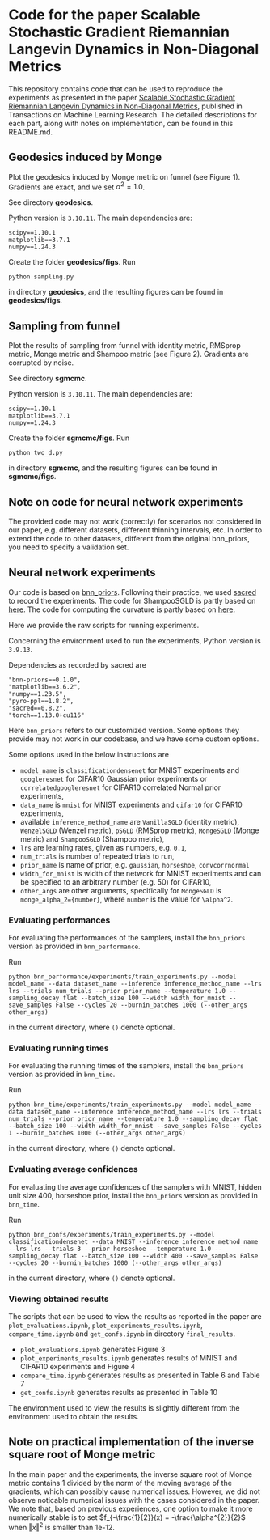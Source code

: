 # Code for the paper Scalable Stochastic Gradient Riemannian Langevin Dynamics in Non-Diagonal Metrics

This repository contains code that can be used to reproduce the experiments as presented in the paper [Scalable Stochastic Gradient Riemannian Langevin Dynamics in Non-Diagonal Metrics](https://openreview.net/pdf?id=dXAuvo6CGI), published in Transactions on Machine Learning Research. The detailed descriptions for each part, along with notes on implementation, can be found in this README.md.

## Geodesics induced by Monge

Plot the geodesics induced by Monge metric on funnel (see Figure 1). Gradients are exact, and we set $\alpha^{2}=1.0$.

See directory **geodesics**.

Python version is `3.10.11`. The main dependencies are:

```
scipy==1.10.1
matplotlib==3.7.1
numpy==1.24.3
```

Create the folder **geodesics/figs**. Run

```
python sampling.py
```

in directory **geodesics**, and the resulting figures can be found in **geodesics/figs**.

## Sampling from funnel

Plot the results of sampling from funnel with identity metric, RMSprop metric, Monge metric and Shampoo metric (see Figure 2). Gradients are corrupted by noise.

See directory **sgmcmc**.

Python version is `3.10.11`. The main dependencies are:

```
scipy==1.10.1
matplotlib==3.7.1
numpy==1.24.3
```

Create the folder **sgmcmc/figs**. Run 

```
python two_d.py
```

in directory **sgmcmc**, and the resulting figures can be found in **sgmcmc/figs**.

## Note on code for neural network experiments

The provided code may not work (correctly) for scenarios not considered in our paper, e.g. different datasets, different thinning intervals, etc. In order to extend the code to other datasets, different from the original bnn_priors, you need to specify a validation set.

## Neural network experiments

Our code is based on [bnn_priors](https://github.com/ratschlab/bnn_priors). Following their practice, we used [sacred](https://github.com/IDSIA/sacred) to record the experiments. The code for ShampooSGLD is partly based on [here](https://github.com/google-research/google-research/tree/master/scalable_shampoo/pytorch). The code for computing the curvature is partly based on [here](https://github.com/kylematoba/lcnn/blob/main/estimate_curvature.py).

Here we provide the raw scripts for running experiments.

Concerning the environment used to run the experiments, Python version is `3.9.13`.

Dependencies as recorded by sacred are

```
"bnn-priors==0.1.0",
"matplotlib==3.6.2",
"numpy==1.23.5",
"pyro-ppl==1.8.2",
"sacred==0.8.2",
"torch==1.13.0+cu116"
```

Here `bnn_priors` refers to our customized version. Some options they provide may not work in our codebase, and we have some custom options.

Some options used in the below instructions are

* `model_name` is `classificationdensenet` for MNIST experiments and `googleresnet` for CIFAR10 Gaussian prior experiments or `correlatedgoogleresnet` for CIFAR10 correlated  Normal prior experiments,
* `data_name` is `mnist` for MNIST experiments and `cifar10` for CIFAR10 experiments,
* available `inference_method_name` are `VanillaSGLD` (identity metric), `WenzelSGLD` (Wenzel metric), `pSGLD` (RMSprop metric), `MongeSGLD` (Monge metric) and `ShampooSGLD` (Shampoo metric),
* `lrs` are learning rates, given as numbers, e.g. `0.1`,
* `num_trials` is number of repeated trials to run,
* `prior_name` is name of prior, e.g. `gaussian`, `horseshoe`, `convcorrnormal`
* `width_for_mnist` is width of the network for MNIST experiments and can be specified to an arbitrary number (e.g. 50) for CIFAR10,
* `other_args` are other arguments, specifically for `MongeSGLD` is `monge_alpha_2={number}`, where `number` is the value for ``\alpha^2``.

### Evaluating performances

For evaluating the performances of the samplers, install the `bnn_priors` version as provided in `bnn_performance`.

Run

```
python bnn_performance/experiments/train_experiments.py --model model_name --data dataset_name --inference inference_method_name --lrs lrs --trials num_trials --prior prior_name --temperature 1.0 --sampling_decay flat --batch_size 100 --width width_for_mnist --save_samples False --cycles 20 --burnin_batches 1000 (--other_args other_args)
```

in the current directory, where `()` denote optional.

### Evaluating running times

For evaluating the running times of the samplers, install the `bnn_priors` version as provided in `bnn_time`.

Run

```
python bnn_time/experiments/train_experiments.py --model model_name --data dataset_name --inference inference_method_name --lrs lrs --trials num_trials --prior prior_name --temperature 1.0 --sampling_decay flat --batch_size 100 --width width_for_mnist --save_samples False --cycles 1 --burnin_batches 1000 (--other_args other_args)
```

in the current directory, where `()` denote optional.

### Evaluating average confidences

For evaluating the average confidences of the samplers with MNIST, hidden unit size 400, horseshoe prior, install the `bnn_priors` version as provided in `bnn_time`.

Run

```
python bnn_confs/experiments/train_experiments.py --model classificationdensenet --data MNIST --inference inference_method_name --lrs lrs --trials 3 --prior horseshoe --temperature 1.0 --sampling_decay flat --batch_size 100 --width 400 --save_samples False --cycles 20 --burnin_batches 1000 (--other_args other_args)
```

in the current directory, where `()` denote optional.

### Viewing obtained results

The scripts that can be used to view the results as reported in the paper are `plot_evaluations.ipynb`, `plot_experiments_results.ipynb`, `compare_time.ipynb` and `get_confs.ipynb` in directory `final_results`.

* `plot_evaluations.ipynb` generates Figure 3
* `plot_experiments_results.ipynb` generates results of MNIST and CIFAR10 experiments and Figure 4
* `compare_time.ipynb` generates results as presented in Table 6 and Table 7
* `get_confs.ipynb` generates results as presented in Table 10

The environment used to view the results is slightly different from the environment used to obtain the results.

## Note on practical implementation of the inverse square root of Monge metric

In the main paper and the experiments, the inverse square root of Monge metric contains 1 divided by the norm of the moving average of the gradients, which can possibly cause numerical issues. However, we did not observe noticable numerical issues with the cases considered in the paper. We note that, based on previous experiences, one option to make it more numerically stable is to set $f_{-\frac{1}{2}}(x) = -\frac{\alpha^{2}}{2}$ when $\Vert x \Vert^{2}$ is smaller than 1e-12.
